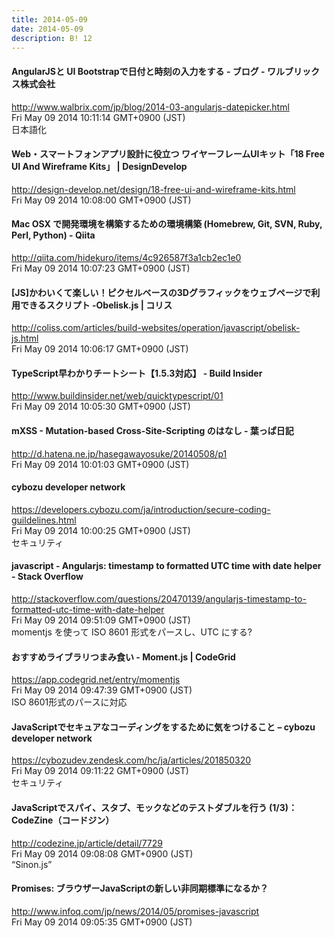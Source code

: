 ```yaml
---
title: 2014-05-09
date: 2014-05-09
description: B! 12
---
```


#### AngularJSと UI Bootstrapで日付と時刻の入力をする - ブログ - ワルブリックス株式会社
http://www.walbrix.com/jp/blog/2014-03-angularjs-datepicker.html<br>
Fri May 09 2014 10:11:14 GMT+0900 (JST)<br>
日本語化


#### Web・スマートフォンアプリ設計に役立つ ワイヤーフレームUIキット「18 Free UI And Wireframe Kits」 | DesignDevelop
http://design-develop.net/design/18-free-ui-and-wireframe-kits.html<br>
Fri May 09 2014 10:08:00 GMT+0900 (JST)<br>


#### Mac OSX で開発環境を構築するための環境構築 (Homebrew, Git, SVN, Ruby, Perl, Python) - Qiita
http://qiita.com/hidekuro/items/4c926587f3a1cb2ec1e0<br>
Fri May 09 2014 10:07:23 GMT+0900 (JST)<br>


####   [JS]かわいくて楽しい！ピクセルベースの3Dグラフィックをウェブページで利用できるスクリプト -Obelisk.js | コリス
http://coliss.com/articles/build-websites/operation/javascript/obelisk-js.html<br>
Fri May 09 2014 10:06:17 GMT+0900 (JST)<br>


#### TypeScript早わかりチートシート【1.5.3対応】 - Build Insider
http://www.buildinsider.net/web/quicktypescript/01<br>
Fri May 09 2014 10:05:30 GMT+0900 (JST)<br>


####  mXSS - Mutation-based Cross-Site-Scripting のはなし - 葉っぱ日記
http://d.hatena.ne.jp/hasegawayosuke/20140508/p1<br>
Fri May 09 2014 10:01:03 GMT+0900 (JST)<br>


#### cybozu developer network
https://developers.cybozu.com/ja/introduction/secure-coding-guildelines.html<br>
Fri May 09 2014 10:00:25 GMT+0900 (JST)<br>
セキュリティ


#### javascript - Angularjs: timestamp to formatted UTC time with date helper - Stack Overflow
http://stackoverflow.com/questions/20470139/angularjs-timestamp-to-formatted-utc-time-with-date-helper<br>
Fri May 09 2014 09:51:09 GMT+0900 (JST)<br>
momentjs を使って ISO 8601 形式をパースし、UTC にする?


#### おすすめライブラリつまみ食い - Moment.js | CodeGrid
https://app.codegrid.net/entry/momentjs<br>
Fri May 09 2014 09:47:39 GMT+0900 (JST)<br>
ISO 8601形式のパースに対応


#### JavaScriptでセキュアなコーディングをするために気をつけること – cybozu developer network
https://cybozudev.zendesk.com/hc/ja/articles/201850320<br>
Fri May 09 2014 09:11:22 GMT+0900 (JST)<br>
セキュリティ


#### JavaScriptでスパイ、スタブ、モックなどのテストダブルを行う (1/3)：CodeZine（コードジン）
http://codezine.jp/article/detail/7729<br>
Fri May 09 2014 09:08:08 GMT+0900 (JST)<br>
“Sinon.js”


#### Promises: ブラウザーJavaScriptの新しい非同期標準になるか？
http://www.infoq.com/jp/news/2014/05/promises-javascript<br>
Fri May 09 2014 09:05:35 GMT+0900 (JST)<br>


